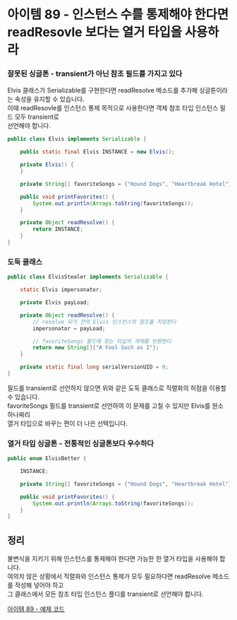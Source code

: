 # 아이템 89 - 인스턴스 수를 통제해야 한다면 readResovle 보다는 열거 타입을 사용하라

### 잘못된 싱글톤 - transient가 아닌 참조 필드를 가지고 있다

Elvis 클래스가 Serializable를 구현한다면 readResolve 메소드를 추가해 싱글톤이라는 속성을 유지할 수 있습니다.    
이때 readResovle를 인스턴스 통제 목적으로 사용한다면 객체 참조 타입 인스턴스 필드 모두 transient로     
선언해야 합니다.

````java
public class Elvis implements Serializable {

    public static final Elvis INSTANCE = new Elvis();

    private Elvis() {
    }

    private String[] favoriteSongs = {"Hound Dogs", "Heartbreak Hotel"};

    public void printFavorites() {
        System.out.println(Arrays.toString(favoriteSongs));
    }

    private Object readResolve() {
        return INSTANCE;
    }
}
````

### 도둑 클래스

````java
public class ElvisStealer implements Serializable {

    static Elvis impersonator;

    private Elvis payLoad;

    private Object readResolve() {
        // resolve 되기 전의 Elvis 인스턴스의 참조를 저장한다
        impersonator = payLoad;

        // favoriteSongs 필드에 맞는 타입의 객체를 반환한다
        return new String[]{"A Fool Such as I"};
    }

    private static final long serialVersionUID = 0;
}
````

필드를 transient로 선언하지 않으면 위와 같은 도둑 클래스로 직렬화의 허점을 이용할 수 있습니다.    
favoriteSongs 필드를 transient로 선언하여 이 문제를 고칠 수 있지만 Elvis를 원소 하나짜리    
열거 타입으로 바꾸는 편이 더 나은 선택입니다.    

### 열거 타입 싱글톤 - 전통적인 싱글톤보다 우수하다

````java
public enum ElvisBetter {

    INSTANCE;

    private String[] favoriteSongs = {"Hound Dogs", "Heartbreak Hotel"};

    public void printFavorites() {
        System.out.println(Arrays.toString(favoriteSongs));
    }
}
````

## 정리

불변식을 지키기 위해 인스턴스를 통제해야 한다면 가능한 한 열거 타입을 사용해야 합니다.    
여의치 않은 상황에서 직렬화와 인스턴스 통제가 모두 필요하다면 readResolve 메소드를 작성해 넣어야 하고    
그 클래스에서 모든 참조 타입 인스턴스 플디를 transient로 선언해야 합니다.      

[아이템 89 - 예제 코드](https://github.com/320Hwany/EffectiveJava/tree/main/src/main/java/effective/chapter12/item89)       